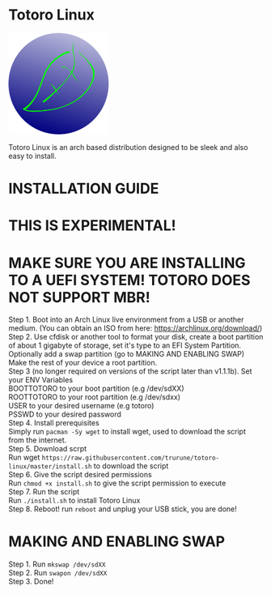 
# Totoro Linux
<img src="https://raw.githubusercontent.com/nowcat123/toroto-linux/master/toroto.png" height=200>

Totoro Linux is an arch based distribution designed to be sleek and also easy to install.

# INSTALLATION GUIDE

# THIS IS EXPERIMENTAL!

# MAKE SURE YOU ARE INSTALLING TO A UEFI SYSTEM! TOTORO DOES NOT SUPPORT MBR!

Step 1. Boot into an Arch Linux live environment from a USB or another medium. (You can obtain an ISO from here: https://archlinux.org/download/) \
Step 2. Use cfdisk or another tool to format your disk, create a boot partition of about 1 gigabyte of storage, set it's type to an EFI System Partition. Optionally add a swap partition (go to MAKING AND ENABLING SWAP) Make the rest of your device a root partition.\
Step 3 (no longer required on versions of the script later than v1.1.1b). Set your ENV Variables\
BOOTTOTORO to your boot partition (e.g /dev/sdXX)\
ROOTTOTORO to your root partition (e.g /dev/sdxx)\
USER to your desired username (e.g totoro)\
PSSWD to your desired password\
Step 4. Install prerequisites\
Simply run  ```pacman -Sy wget``` to install wget, used to download the script from the internet.\
Step 5. Download scrpt\
Run wget  ```https://raw.githubusercontent.com/trurune/totoro-linux/master/install.sh``` to download the script \
Step 6. Give the script desired permissions\
Run ```chmod +x install.sh``` to give the script permission to execute\
Step 7. Run the script\
Run ```./install.sh``` to install Totoro Linux\
Step 8. Reboot!
run ```reboot``` and unplug your USB stick, you are done!

# MAKING AND ENABLING SWAP
Step 1. Run ```mkswap /dev/sdXX```\
Step 2. Run ```swapon /dev/sdXX```\
Step 3. Done!
